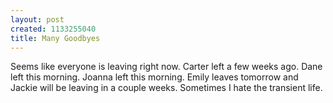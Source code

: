 ```yaml
--- 
layout: post
created: 1133255040
title: Many Goodbyes
---
```

Seems like everyone is leaving right now.  Carter left a few weeks ago.  Dane left this morning.  Joanna left this morning.  Emily leaves tomorrow and Jackie will be leaving in a couple weeks.  Sometimes I hate the transient life.
